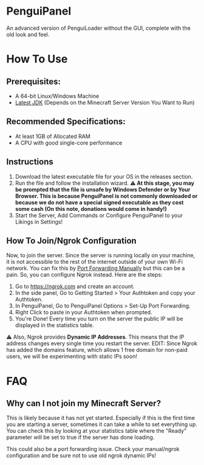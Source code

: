 # PenguiPanel
An advanced version of PenguiLoader without the GUI, complete with the old look and feel.

# How To Use

## Prerequisites:

- A 64-bit Linux/Windows Machine
- [Latest JDK](https://www.oracle.com/java/technologies/downloads/) (Depends on the Minecraft Server Version You Want to Run)

## Recommended Specifications:

- At least 1GB of Allocated RAM
- A CPU with good single-core performance

## Instructions

1. Download the latest executable file for your OS in the releases section.
2. Run the file and follow the installation wizard. **⚠ At this stage, you may be prompted that the file is unsafe by Windows Defender or by Your Browser. This is because PenguiPanel is not commonly downloaded or because we do not have a special signed executable as they cost some cash (On this note, donations would come in handy!)**
3. Start the Server, Add Commands or Configure PenguiPanel to your Likings in Settings!

## How To Join/Ngrok Configuration

Now, to join the server. Since the server is running locally on your machine, it is not accessible to the rest of the internet outside of your own Wi-Fi network. You can fix this by [Port Forwarding Manually](https://www.hostinger.com/tutorials/how-to-port-forward-a-minecraft-server) but this can be a pain. So, you can configure Ngrok instead. Here are the steps:

1. Go to https://ngrok.com and create an account.
2. In the side panel, Go to Getting Started > Your Authtoken and copy your Authtoken.
3. In PenguiPanel, Go to PenguiPanel Options > Set-Up Port Forwarding.
4. Right Click to paste in your Authtoken when prompted.
5. You're Done! Every time you turn on the server the public IP will be displayed in the statistics table.

⚠ Also, Ngrok provides **Dynamic IP Addresses**. This means that the IP address changes every single time you restart the server. EDIT: Since Ngrok has added the domains feature, which allows 1 free domain for non-paid users, we will be experimenting with static IPs soon!

# FAQ

## Why can I not join my Minecraft Server?

This is likely because it has not yet started. Especially if this is the first time you are starting a server, sometimes it can take a while to set everything up. You can check this by looking at your statistics table where the "Ready" parameter will be set to true if the server has done loading.

This could also be a port forwarding issue. Check your manual/ngrok configuration and be sure not to use old ngrok dynamic IPs!